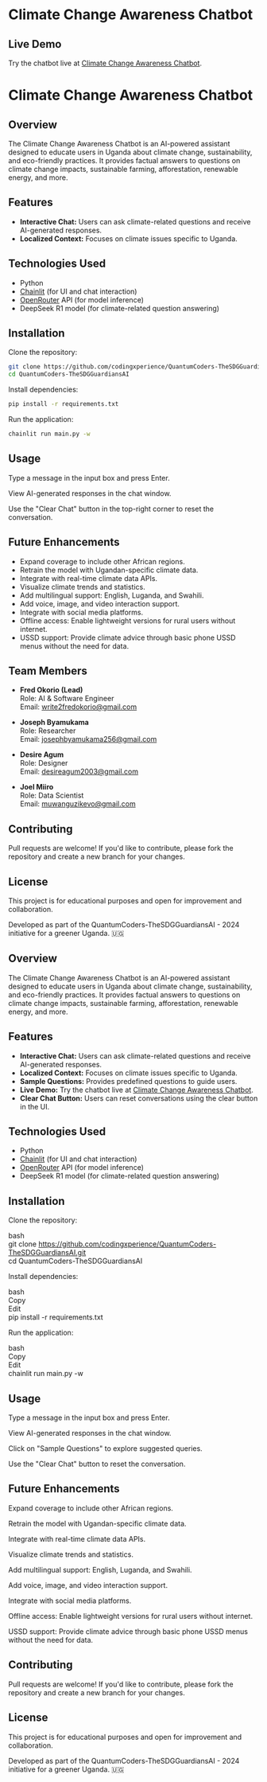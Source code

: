 # Climate Change Awareness Chatbot

## Live Demo

Try the chatbot live at [Climate Change Awareness Chatbot](https://quantumcoders-thesdgguardiansai.onrender.com).


# Climate Change Awareness Chatbot

## Overview

The Climate Change Awareness Chatbot is an AI-powered assistant designed to educate users in Uganda about climate change, sustainability, and eco-friendly practices. It provides factual answers to questions on climate change impacts, sustainable farming, afforestation, renewable energy, and more.

## Features

- **Interactive Chat:** Users can ask climate-related questions and receive AI-generated responses.
- **Localized Context:** Focuses on climate issues specific to Uganda.

## Technologies Used

- Python
- [Chainlit](https://www.chainlit.io/) (for UI and chat interaction)
- [OpenRouter](https://openrouter.ai/) API (for model inference)
- DeepSeek R1 model (for climate-related question answering)

## Installation

Clone the repository:

```bash
git clone https://github.com/codingxperience/QuantumCoders-TheSDGGuardiansAI.git
cd QuantumCoders-TheSDGGuardiansAI
```

Install dependencies:

```bash
pip install -r requirements.txt
```

Run the application:

```bash
chainlit run main.py -w
```

## Usage

Type a message in the input box and press Enter.

View AI-generated responses in the chat window.

Use the "Clear Chat" button in the top-right corner to reset the conversation.

## Future Enhancements

- Expand coverage to include other African regions.
- Retrain the model with Ugandan-specific climate data.
- Integrate with real-time climate data APIs.
- Visualize climate trends and statistics.
- Add multilingual support: English, Luganda, and Swahili.
- Add voice, image, and video interaction support.
- Integrate with social media platforms.
- Offline access: Enable lightweight versions for rural users without internet.
- USSD support: Provide climate advice through basic phone USSD menus without the need for data.

## Team Members

- **Fred Okorio (Lead)**  
  Role: AI & Software Engineer  
  Email: write2fredokorio@gmail.com  

- **Joseph Byamukama**  
  Role: Researcher  
  Email: josephbyamukama256@gmail.com  

- **Desire Agum**  
  Role: Designer  
  Email: desireagum2003@gmail.com  

- **Joel Miiro**  
  Role: Data Scientist  
  Email: muwanguzikevo@gmail.com  

## Contributing

Pull requests are welcome! If you'd like to contribute, please fork the repository and create a new branch for your changes.

## License

This project is for educational purposes and open for improvement and collaboration.

Developed as part of the QuantumCoders-TheSDGGuardiansAI - 2024 initiative for a greener Uganda. 🇺🇬
## Overview

The Climate Change Awareness Chatbot is an AI-powered assistant designed to educate users in Uganda about climate change, sustainability, and eco-friendly practices. It provides factual answers to questions on climate change impacts, sustainable farming, afforestation, renewable energy, and more.

## Features

- **Interactive Chat:** Users can ask climate-related questions and receive AI-generated responses.
- **Localized Context:** Focuses on climate issues specific to Uganda.
- **Sample Questions:** Provides predefined questions to guide users.
- **Live Demo:** Try the chatbot live at [Climate Change Awareness Chatbot](https://quantumcoders-thesdgguardiansai.onrender.com).
- **Clear Chat Button:** Users can reset conversations using the clear button in the UI.

## Technologies Used

- Python
- [Chainlit](https://www.chainlit.io/) (for UI and chat interaction)
- [OpenRouter](https://openrouter.ai/) API (for model inference)
- DeepSeek R1 model (for climate-related question answering)

## Installation

Clone the repository:

bash  
git clone https://github.com/codingxperience/QuantumCoders-TheSDGGuardiansAI.git  
cd QuantumCoders-TheSDGGuardiansAI  

Install dependencies:

bash  
Copy  
Edit  
pip install -r requirements.txt  

Run the application:

bash  
Copy  
Edit  
chainlit run main.py -w  

## Usage

Type a message in the input box and press Enter.

View AI-generated responses in the chat window.

Click on "Sample Questions" to explore suggested queries.

Use the "Clear Chat" button to reset the conversation.

## Future Enhancements

Expand coverage to include other African regions.

Retrain the model with Ugandan-specific climate data.

Integrate with real-time climate data APIs.

Visualize climate trends and statistics.

Add multilingual support: English, Luganda, and Swahili.

Add voice, image, and video interaction support.

Integrate with social media platforms.

Offline access: Enable lightweight versions for rural users without internet.

USSD support: Provide climate advice through basic phone USSD menus without the need for data.

## Contributing

Pull requests are welcome! If you'd like to contribute, please fork the repository and create a new branch for your changes.

## License

This project is for educational purposes and open for improvement and collaboration.

Developed as part of the QuantumCoders-TheSDGGuardiansAI - 2024 initiative for a greener Uganda. 🇺🇬